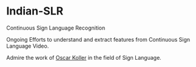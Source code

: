 # Indian-SLR
Continuous Sign Language Recognition 

Ongoing Efforts to understand and extract features from Continuous Sign Language Video. 

Admire the work of [Oscar Koller](http://www-i6.informatik.rwth-aachen.de/~koller/) in the field of Sign Language.
